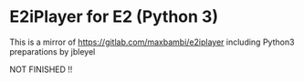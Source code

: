 # E2iPlayer for E2 (Python 3)

This is a mirror of https://gitlab.com/maxbambi/e2iplayer
including Python3 preparations by jbleyel

NOT FINISHED !!
